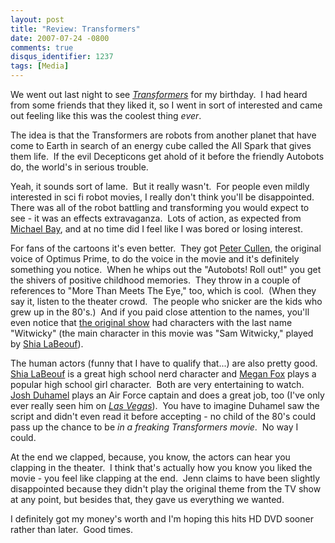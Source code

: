 ```yaml
---
layout: post
title: "Review: Transformers"
date: 2007-07-24 -0800
comments: true
disqus_identifier: 1237
tags: [Media]
---
```

We went out last night to see
*[Transformers](http://us.imdb.com/title/tt0418279/)* for my birthday. 
I had heard from some friends that they liked it, so I went in sort of
interested and came out feeling like this was the coolest thing *ever*.

The idea is that the Transformers are robots from another planet that
have come to Earth in search of an energy cube called the All Spark that
gives them life.  If the evil Decepticons get ahold of it before the
friendly Autobots do, the world's in serious trouble.

Yeah, it sounds sort of lame.  But it really wasn't.  For people even
mildly interested in sci fi robot movies, I really don't think you'll be
disappointed.  There was all of the robot battling and transforming you
would expect to see - it was an effects extravaganza.  Lots of action,
as expected from [Michael Bay](http://us.imdb.com/name/nm0000881/), and
at no time did I feel like I was bored or losing interest.

For fans of the cartoons it's even better.  They got [Peter
Cullen](http://us.imdb.com/name/nm0191520/), the original voice of
Optimus Prime, to do the voice in the movie and it's definitely
something you notice.  When he whips out the "Autobots! Roll out!" you
get the shivers of positive childhood memories.  They throw in a couple
of references to "More Than Meets The Eye," too, which is cool.  (When
they say it, listen to the theater crowd.  The people who snicker are
the kids who grew up in the 80's.)  And if you paid close attention to
the names, you'll even notice that [the original
show](http://us.imdb.com/title/tt0086817/) had characters with the last
name "Witwicky" (the main character in this movie was "Sam Witwicky,"
played by [Shia LaBeouf](http://us.imdb.com/name/nm0479471/)).

The human actors (funny that I have to qualify that...) are also pretty
good.  [Shia LaBeouf](http://us.imdb.com/name/nm0479471/) is a great
high school nerd character and [Megan
Fox](http://us.imdb.com/name/nm1083271/) plays a popular high school
girl character.  Both are very entertaining to watch.  [Josh
Duhamel](http://us.imdb.com/name/nm0241049/) plays an Air Force captain
and does a great job, too (I've only ever really seen him on *[Las
Vegas](http://us.imdb.com/title/tt0364828/)*).  You have to imagine
Duhamel saw the script and didn't even read it before accepting - no
child of the 80's could pass up the chance to be *in a freaking
Transformers movie*.  No way I could.

At the end we clapped, because, you know, the actors can hear you
clapping in the theater.  I think that's actually how you know you liked
the movie - you feel like clapping at the end.  Jenn claims to have been
slightly disappointed because they didn't play the original theme from
the TV show at any point, but besides that, they gave us everything we
wanted.

I definitely got my money's worth and I'm hoping this hits HD DVD sooner
rather than later.  Good times.

